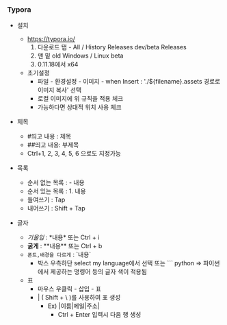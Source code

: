 ### Typora

- 설치
  - https://typora.io/
    1. 다운로드 탭  - All / History Releases
       dev/beta Releases
    2.  맨 밑 old Windows / Linux beta
    3.  0.11.18에서 x64
  - 초기설정
    - 파일 - 환경설정 - 이미지 - when Insert : './${filename}.assets 경로로 이미지 복사' 선택
    - 로컬 이미지에 위 규칙을 적용 체크
    -  가능하다면 상대적 위치 사용 체크

- 제목
  - #띄고 내용 : 제목
  - ##띄고 내용: 부제목
  - Ctrl+1, 2, 3, 4, 5, 6 으로도 지정가능

- 목록
  - 순서 없는 목록 : - 내용
  - 순서 있는 목록 : 1. 내용
  - 들여쓰기 : Tap
  - 내어쓰기 : Shift + Tap

- 글자
  - *기울임* : \*내용\* 또는 Ctrl + i
  - **굵게** : \*\*내용\*\* 또는 Ctrl + b
  - `폰트,배경을 다르게`  : \`내용\` 
    - 박스 우측하단 select my language에서 선택 또는 \`\`\` python => 파이썬에서 제공하는 명령어 등의 글자 색이 적용됨
  - 표
    - 마우스 우클릭 - 삽입 - 표
    - | ( Shift + \ )를 사용하여  표  생성
      - Ex) \|이름\|메일\|주소\|
        - Ctrl + Enter 입력시 다음 행 생성

